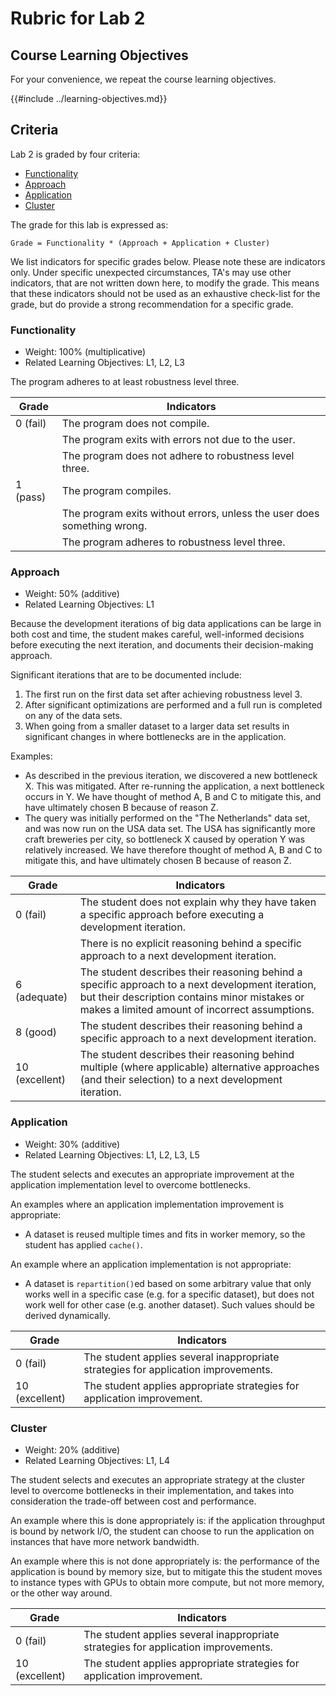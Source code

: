 # Rubric for Lab 2

## Course Learning Objectives
For your convenience, we repeat the course learning objectives.

{{#include ../learning-objectives.md}}

## Criteria

Lab 2 is graded by four criteria:
* [Functionality](#functionality)
* [Approach](#approach)
* [Application](#application)
* [Cluster](#cluster)

The grade for this lab is expressed as:

```
Grade = Functionality * (Approach + Application + Cluster)
```

We list indicators for specific grades below. Please note these are indicators
only. Under specific unexpected circumstances, TA's may use other indicators,
that are not written down here, to modify the grade. This means that these
indicators should not be used as an exhaustive check-list for the grade, but do
provide a strong recommendation for a specific grade.

### Functionality 
* Weight: 100% (multiplicative)
* Related Learning Objectives: L1, L2, L3

The program adheres to at least robustness level three.

| Grade          | Indicators                                                  |
|----------------|-------------------------------------------------------------|
| 0 (fail)       | The program does not compile.                               |
|                | The program exits with errors not due to the user.          |
|                | The program does not adhere to robustness level three.      |
| 1 (pass)       | The program compiles.                                       |
|                | The program exits without errors, unless the user does something wrong. |
|                | The program adheres to robustness level three.              |

### Approach
* Weight: 50% (additive)
* Related Learning Objectives: L1

Because the development iterations of big data applications can be large in both
cost and time, the student makes careful, well-informed decisions before
executing the next iteration, and documents their decision-making approach.

Significant iterations that are to be documented include:
1. The first run on the first data set after achieving robustness level 3.
2. After significant optimizations are performed and a full run is completed on 
   any of the data sets.
3. When going from a smaller dataset to a larger data set results in
   significant changes in where bottlenecks are in the application.

Examples:
* As described in the previous iteration, we discovered a new bottleneck X. This
  was mitigated. After re-running the application, a next bottleneck occurs in 
  Y. We have thought of method A, B and C to mitigate this, and have ultimately 
  chosen B because of reason Z.
* The query was initially performed on the "The Netherlands" data set, and was 
  now run on the USA data set. The USA has significantly more craft breweries 
  per city, so bottleneck X caused by operation Y was relatively increased. We 
  have therefore thought of method A, B and C to mitigate this, and have 
  ultimately chosen B because of reason Z.

| Grade          | Indicators                                                  |
|----------------|-------------------------------------------------------------|
| 0 (fail)       | The student does not explain why they have taken a specific approach before executing a development iteration. |
|                | There is no explicit reasoning behind a specific approach to a next development iteration. |
| 6 (adequate)   | The student describes their reasoning behind a specific approach to a next development iteration, but their description contains minor mistakes or makes a limited amount of incorrect assumptions. |
| 8 (good)       | The student describes their reasoning behind a specific approach to a next development iteration. |
| 10 (excellent) | The student describes their reasoning behind multiple (where applicable) alternative approaches (and their selection) to a next development iteration. |

### Application
* Weight: 30% (additive)
* Related Learning Objectives: L1, L2, L3, L5

The student selects and executes an appropriate improvement at the application
implementation level to overcome bottlenecks.

An examples where an application implementation improvement is appropriate:
* A dataset is reused multiple times and fits in worker memory, so the student 
  has applied `cache()`.

An example where an application implementation is not appropriate:
* A dataset is `repartition()`ed based on some arbitrary value that only works
  well in a specific case (e.g. for a specific dataset), but does not work well
  for other case (e.g. another dataset). Such values should be derived
  dynamically.

| Grade          | Indicators                                                  |
|----------------|-------------------------------------------------------------|
| 0 (fail)       | The student applies several inappropriate strategies for application improvements. |
| 10 (excellent) | The student applies appropriate strategies for application improvement. |

### Cluster
* Weight: 20% (additive)
* Related Learning Objectives: L1, L4

The student selects and executes an appropriate strategy at the cluster level to
overcome bottlenecks in their implementation, and takes into consideration the
trade-off between cost and performance.

An example where this is done appropriately is: if the application throughput is
bound by network I/O, the student can choose to run the application on instances
that have more network bandwidth.

An example where this is not done appropriately is: the performance of the
application is bound by memory size, but to mitigate this the student moves to
instance types with GPUs to obtain more compute, but not more memory, or the
other way around.

| Grade          | Indicators                                                  |
|----------------|-------------------------------------------------------------|
| 0 (fail)       | The student applies several inappropriate strategies for application improvements. |
| 10 (excellent) | The student applies appropriate strategies for application improvement. |
